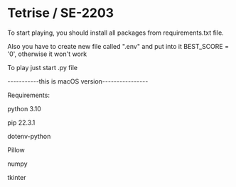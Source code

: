 # Tetrise / SE-2203

To start playing, you should install all packages from requirements.txt file. 

Also you have to create new file called ".env" and put into it 
BEST_SCORE = '0', otherwise it won't work

To play just start .py file

-----------this is macOS version----------------


Requirements:

python 3.10

pip 22.3.1

dotenv-python

Pillow

numpy 

tkinter
